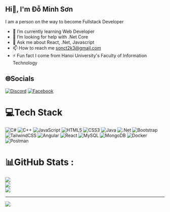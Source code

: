 ## Hi👋, I'm Đỗ Minh Sơn

I am a person on the way to become Fullstack Developer

- 🌱 I’m currently learning Web Developer
- 🤔 I’m looking for help with .Net Core
- 💬 Ask me about React, .Net, Javascript
- 📫 How to reach me sonct2k3@gmail.com
- ⚡  Fun fact I come from Hanoi University's Faculty of Information Technology

## 🌐Socials
[![Discord](https://img.shields.io/badge/Discord-%237289DA.svg?logo=discord&logoColor=white)](htttps://discord.gg/674237251340861450) [![Facebook](https://img.shields.io/badge/Facebook-%231877F2.svg?logo=Facebook&logoColor=white)](https://www.facebook.com/oson.201917) 

# 💻Tech Stack
![C#](https://img.shields.io/badge/c%23-%23239120.svg?style=for-the-badge&logo=c-sharp&logoColor=white) ![C++](https://img.shields.io/badge/c++-%2300599C.svg?style=for-the-badge&logo=c%2B%2B&logoColor=white) ![JavaScript](https://img.shields.io/badge/javascript-%23323330.svg?style=for-the-badge&logo=javascript&logoColor=%23F7DF1E) ![HTML5](https://img.shields.io/badge/html5-%23E34F26.svg?style=for-the-badge&logo=html5&logoColor=white) ![CSS3](https://img.shields.io/badge/css3-%231572B6.svg?style=for-the-badge&logo=css3&logoColor=white) ![Java](https://img.shields.io/badge/java-%23ED8B00.svg?style=for-the-badge&logo=java&logoColor=white) ![.Net](https://img.shields.io/badge/.NET-5C2D91?style=for-the-badge&logo=.net&logoColor=white) ![Bootstrap](https://img.shields.io/badge/bootstrap-%23563D7C.svg?style=for-the-badge&logo=bootstrap&logoColor=white) ![TailwindCSS](https://img.shields.io/badge/tailwindcss-%2338B2AC.svg?style=for-the-badge&logo=tailwind-css&logoColor=white) ![Angular](https://img.shields.io/badge/angular-%23DD0031.svg?style=for-the-badge&logo=angular&logoColor=white) ![React](https://img.shields.io/badge/react-%2320232a.svg?style=for-the-badge&logo=react&logoColor=%2361DAFB) ![MySQL](https://img.shields.io/badge/mysql-%2300f.svg?style=for-the-badge&logo=mysql&logoColor=white) ![MongoDB](https://img.shields.io/badge/MongoDB-%234ea94b.svg?style=for-the-badge&logo=mongodb&logoColor=white) ![Docker](https://img.shields.io/badge/docker-%230db7ed.svg?style=for-the-badge&logo=docker&logoColor=white) ![Postman](https://img.shields.io/badge/Postman-FF6C37?style=for-the-badge&logo=postman&logoColor=white)
# 📊GitHub Stats :
![](https://github-readme-stats.vercel.app/api?username=Son2k5&theme=radical&hide_border=false&include_all_commits=false&count_private=false)<br/>
![](https://github-readme-streak-stats.herokuapp.com/?user=Son2k5&theme=radical&hide_border=false)<br/>
![](https://github-readme-stats.vercel.app/api/top-langs/?username=Son2k5&theme=radical&hide_border=false&include_all_commits=false&count_private=false&layout=compact)

---
[![](https://visitcount.itsvg.in/api?id=Son2k5&icon=0&color=0)](https://visitcount.itsvg.in)
